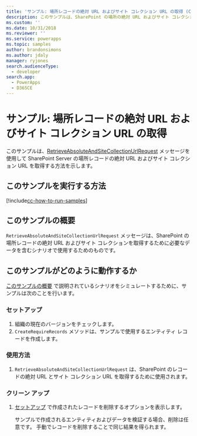 ```yaml
---
title: 'サンプル: 場所レコードの絶対 URL およびサイト コレクション URL の取得 (Common Data Service) | Microsoft Docs'
description: このサンプルは、SharePoint の場所の絶対 URL およびサイト コレクション URL を取得する方法を示します。
ms.custom: ''
ms.date: 10/31/2018
ms.reviewer: ''
ms.service: powerapps
ms.topic: samples
author: brandonsimons
ms.author: jdaly
manager: ryjones
search.audienceType:
  - developer
search.app:
  - PowerApps
  - D365CE
---
```

# <a name="sample-retrieve-absolute-url-and-site-collection-url-of-a-location-record"></a>サンプル: 場所レコードの絶対 URL およびサイト コレクション URL の取得

<!-- https://docs.microsoft.com/dynamics365/customer-engagement/developer/integration-dev/sample-retrieve-absolute-url-and-site-collection-url-of-a-location-record -->

このサンプルは、[RetrieveAbsoluteAndSiteCollectionUrlRequest](https://docs.microsoft.com/dotnet/api/microsoft.crm.sdk.messages.retrieveabsoluteandsitecollectionurlrequest?view=dynamics-general-ce-9) メッセージを使用して SharePoint Server の場所レコードの絶対 URL およびサイト コレクション URL を取得する方法を示します。

## <a name="how-to-run-this-sample"></a>このサンプルを実行する方法

[!include[cc-how-to-run-samples](../../includes/cc-how-to-run-samples.md)]

## <a name="what-this-sample-does"></a>このサンプルの概要

`RetrieveAbsoluteAndSiteCollectionUrlRequest` メッセージは、SharePoint の場所レコードの絶対 URL およびサイト コレクションを取得するために必要なデータを含むシナリオで使用するためのものです。

## <a name="how-this-sample-works"></a>このサンプルがどのように動作するか

[このサンプルの概要](#what-this-sample-does) で説明されているシナリオをシミュレートするために、サンプルは次のことを行います。

### <a name="setup"></a>セットアップ

1. 組織の現在のバージョンをチェックします。 
1. `CreateRequireRecords` メソッドは、サンプルで使用するエンティティ レコードを作成します。

### <a name="demonstrate"></a>使用方法

1. `RetrieveAbsoluteAndSiteCollectionUrlRequest` は、SharePoint のレコードの絶対 URL とサイト コレクション URL を取得するために使用されます。

### <a name="clean-up"></a>クリーン アップ

1. [セットアップ](#setup) で作成されたレコードを削除するオプションを表示します。

    サンプルで作成されるエンティティおよびデータを検証する場合、削除は任意です。 手動でレコードを削除することで同じ結果を得られます。
